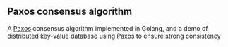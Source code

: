 ## Paxos consensus algorithm

A [Paxos](https://en.wikipedia.org/wiki/Paxos_(computer_science)) consensus algorithm implemented in Golang, and a demo of distributed key-value database 
using Paxos to ensure strong consistency 